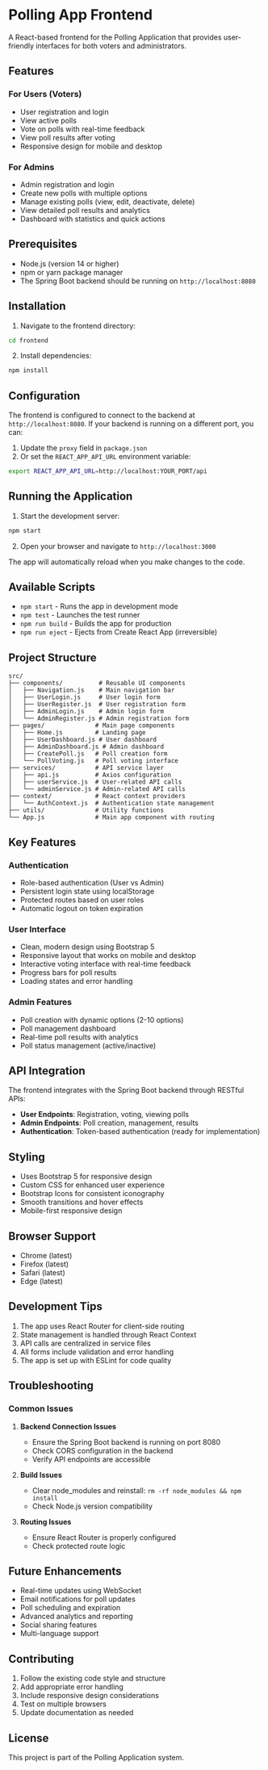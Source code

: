 # Polling App Frontend

A React-based frontend for the Polling Application that provides user-friendly interfaces for both voters and administrators.

## Features

### For Users (Voters)
- User registration and login
- View active polls
- Vote on polls with real-time feedback
- View poll results after voting
- Responsive design for mobile and desktop

### For Admins
- Admin registration and login
- Create new polls with multiple options
- Manage existing polls (view, edit, deactivate, delete)
- View detailed poll results and analytics
- Dashboard with statistics and quick actions

## Prerequisites

- Node.js (version 14 or higher)
- npm or yarn package manager
- The Spring Boot backend should be running on `http://localhost:8080`

## Installation

1. Navigate to the frontend directory:
```bash
cd frontend
```

2. Install dependencies:
```bash
npm install
```

## Configuration

The frontend is configured to connect to the backend at `http://localhost:8080`. If your backend is running on a different port, you can:

1. Update the `proxy` field in `package.json`
2. Or set the `REACT_APP_API_URL` environment variable:
```bash
export REACT_APP_API_URL=http://localhost:YOUR_PORT/api
```

## Running the Application

1. Start the development server:
```bash
npm start
```

2. Open your browser and navigate to `http://localhost:3000`

The app will automatically reload when you make changes to the code.

## Available Scripts

- `npm start` - Runs the app in development mode
- `npm test` - Launches the test runner
- `npm run build` - Builds the app for production
- `npm run eject` - Ejects from Create React App (irreversible)

## Project Structure

```
src/
├── components/          # Reusable UI components
│   ├── Navigation.js    # Main navigation bar
│   ├── UserLogin.js     # User login form
│   ├── UserRegister.js  # User registration form
│   ├── AdminLogin.js    # Admin login form
│   └── AdminRegister.js # Admin registration form
├── pages/              # Main page components
│   ├── Home.js         # Landing page
│   ├── UserDashboard.js # User dashboard
│   ├── AdminDashboard.js # Admin dashboard
│   ├── CreatePoll.js   # Poll creation form
│   └── PollVoting.js   # Poll voting interface
├── services/           # API service layer
│   ├── api.js          # Axios configuration
│   ├── userService.js  # User-related API calls
│   └── adminService.js # Admin-related API calls
├── context/            # React context providers
│   └── AuthContext.js  # Authentication state management
├── utils/              # Utility functions
└── App.js              # Main app component with routing
```

## Key Features

### Authentication
- Role-based authentication (User vs Admin)
- Persistent login state using localStorage
- Protected routes based on user roles
- Automatic logout on token expiration

### User Interface
- Clean, modern design using Bootstrap 5
- Responsive layout that works on mobile and desktop
- Interactive voting interface with real-time feedback
- Progress bars for poll results
- Loading states and error handling

### Admin Features
- Poll creation with dynamic options (2-10 options)
- Poll management dashboard
- Real-time poll results with analytics
- Poll status management (active/inactive)

## API Integration

The frontend integrates with the Spring Boot backend through RESTful APIs:

- **User Endpoints**: Registration, voting, viewing polls
- **Admin Endpoints**: Poll creation, management, results
- **Authentication**: Token-based authentication (ready for implementation)

## Styling

- Uses Bootstrap 5 for responsive design
- Custom CSS for enhanced user experience
- Bootstrap Icons for consistent iconography
- Smooth transitions and hover effects
- Mobile-first responsive design

## Browser Support

- Chrome (latest)
- Firefox (latest)
- Safari (latest)
- Edge (latest)

## Development Tips

1. The app uses React Router for client-side routing
2. State management is handled through React Context
3. API calls are centralized in service files
4. All forms include validation and error handling
5. The app is set up with ESLint for code quality

## Troubleshooting

### Common Issues

1. **Backend Connection Issues**
   - Ensure the Spring Boot backend is running on port 8080
   - Check CORS configuration in the backend
   - Verify API endpoints are accessible

2. **Build Issues**
   - Clear node_modules and reinstall: `rm -rf node_modules && npm install`
   - Check Node.js version compatibility

3. **Routing Issues**
   - Ensure React Router is properly configured
   - Check protected route logic

## Future Enhancements

- Real-time updates using WebSocket
- Email notifications for poll updates
- Poll scheduling and expiration
- Advanced analytics and reporting
- Social sharing features
- Multi-language support

## Contributing

1. Follow the existing code style and structure
2. Add appropriate error handling
3. Include responsive design considerations
4. Test on multiple browsers
5. Update documentation as needed

## License

This project is part of the Polling Application system.
